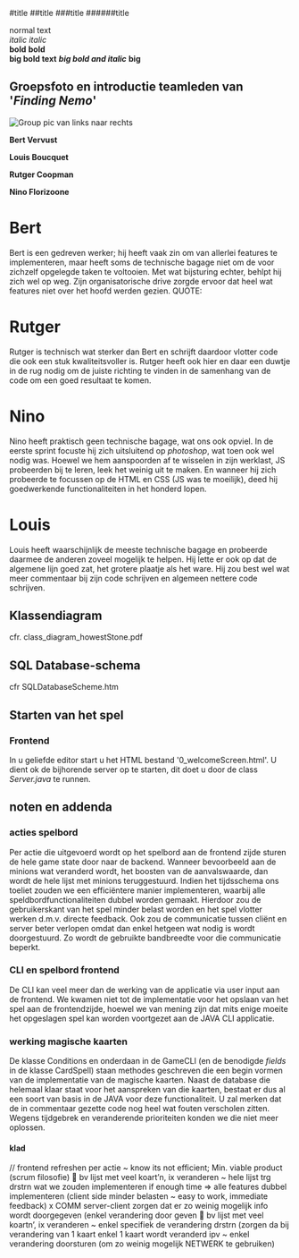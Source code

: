 #title
##title
###title
######title

normal text<br>
_italic_
*italic*<br>
**bold**
__bold__<br>
**big bold text**
***big bold and italic***
****big****

## Groepsfoto en introductie teamleden van '*Finding Nemo*'

![Group pic](../group07Pic.jpg)
van links naar rechts

**Bert Vervust**

**Louis Boucquet**

**Rutger Coopman**

**Nino Florizoone**

# Bert

Bert is een gedreven werker; hij heeft vaak zin om van allerlei features te implementeren, maar heeft soms de technische bagage niet om de voor zichzelf opgelegde taken te voltooien. 
Met wat bijsturing echter, behlpt hij zich wel op weg. Zijn organisatorische drive zorgde ervoor dat heel wat features niet over het hoofd werden gezien.
QUOTE:

# Rutger

Rutger is technisch wat sterker dan Bert en schrijft daardoor vlotter code die ook een stuk kwaliteitsvoller is.
Rutger heeft ook hier en daar een duwtje in de rug nodig om de juiste richting te vinden in de samenhang van de code om een goed resultaat te komen.


# Nino

Nino heeft praktisch geen technische bagage, wat ons ook opviel. In de eerste sprint focuste hij zich uitsluitend op _photoshop_, wat toen ook wel nodig was.
Hoewel we hem aanspoorden af te wisselen in zijn werklast, JS probeerden bij te leren, leek het weinig uit te maken.
En wanneer hij zich probeerde te focussen op de HTML en CSS (JS was te moeilijk), deed hij goedwerkende functionaliteiten in het honderd lopen.

# Louis

Louis heeft waarschijnlijk de meeste technische bagage en probeerde daarmee de anderen zoveel mogelijk te helpen. Hij lette er ook op dat de algemene lijn goed zat, 
het grotere plaatje als het ware. Hij zou best wel wat meer commentaar bij zijn code schrijven en algemeen nettere code schrijven.


## Klassendiagram

cfr. class_diagram_howestStone.pdf

## SQL Database-schema

cfr SQLDatabaseScheme.htm

## Starten van het spel
### Frontend
In u geliefde editor start u het HTML bestand '0_welcomeScreen.html'.
U dient ok de bijhorende server op te starten, dit doet u door de class *Server.java* te runnen.

## noten en addenda

### acties spelbord

Per actie die uitgevoerd wordt op het spelbord aan de frontend zijde sturen de hele
game state door naar de backend. Wanneer bevoorbeeld aan de minions wat veranderd wordt,
het boosten van de aanvalswaarde, dan wordt de hele lijst met minions teruggestuurd.
Indien het tijdsschema ons toeliet zouden we een efficiëntere manier implementeren, waarbij
alle speldbordfunctionaliteiten dubbel worden gemaakt. Hierdoor zou de gebruikerskant van
het spel minder belast worden en het spel vlotter werken d.m.v. directe feedback. Ook
zou de communicatie tussen cliënt en server beter verlopen omdat dan enkel hetgeen wat 
nodig is wordt doorgestuurd. Zo wordt de gebruikte bandbreedte voor die communicatie beperkt.


### CLI en spelbord frontend

De CLI kan veel meer dan de werking van de applicatie via user input aan de frontend.
We kwamen niet tot de implementatie voor het opslaan van het spel aan de frontendzijde,
hoewel we van mening zijn dat mits enige moeite het opgeslagen spel kan worden voortgezet 
aan de JAVA CLI applicatie.


### werking magische kaarten

De klasse Conditions en onderdaan in de GameCLI (en de benodigde _fields_ in de klasse CardSpell) 
staan methodes geschreven die een begin vormen van de implementatie van de magische kaarten. 
Naast de database die helemaal klaar staat voor het aanspreken van die kaarten, bestaat er dus 
al een soort van basis in de JAVA voor deze functionaliteit. 
U zal merken dat de in commentaar gezette code nog heel wat fouten verscholen zitten. Wegens tijdgebrek
en veranderende prioriteiten konden we die niet meer oplossen.




#### klad

// frontend refreshen per actie ~ know its not efficient; Min. viable product
 (scrum filosofie) 
 bv lijst met veel koart’n, ix veranderen ~ hele lijst trg drstrn
wat we zouden implementeren if enough time => alle features dubbel implementeren 
(client side minder belasten ~ easy to work, immediate feedback) x COMM server-client 
zorgen dat er zo weinig mogelijk info wordt doorgegeven (enkel verandering door geven
 bv lijst met veel koartn’, ix veranderen ~ enkel specifiek de verandering drstrn 
(zorgen da bij verandering van 1 kaart enkel 1 kaart wordt veranderd ipv 
 ~ enkel verandering doorsturen (om zo weinig mogelijk NETWERK te gebruiken)







